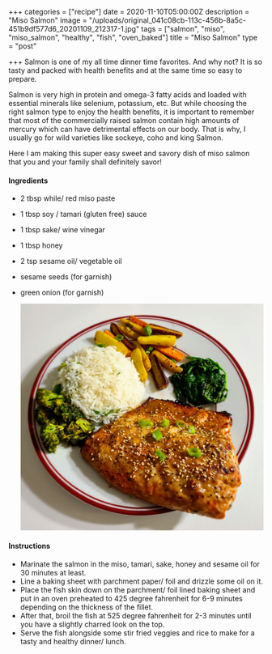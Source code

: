+++
categories = ["recipe"]
date = 2020-11-10T05:00:00Z
description = "Miso Salmon"
image = "/uploads/original_041c08cb-113c-456b-8a5c-451b9df577d6_20201109_212317-1.jpg"
tags = ["salmon", "miso", "miso_salmon", "healthy", "fish", "oven_baked"]
title = "Miso Salmon"
type = "post"

+++
Salmon is one of my all time dinner time favorites. And why not? It is so tasty and packed with health benefits and at the same time so easy to prepare. 

Salmon is very high in protein and omega-3 fatty acids and loaded with essential minerals like selenium, potassium, etc. But while choosing the right salmon type to enjoy the health benefits, it is important to remember that most of the commercially raised salmon contain high amounts of mercury which can have detrimental effects on our body. That is why, I usually go for wild varieties like sockeye, coho and king Salmon. 

Here I am making this super easy sweet and savory dish of miso salmon that you and your family shall definitely savor!

#### Ingredients

* 2 tbsp while/ red miso paste
* 1 tbsp soy / tamari (gluten free) sauce
* 1 tbsp sake/ wine vinegar
* 1 tbsp honey
* 2 tsp sesame oil/ vegetable oil 
* sesame seeds (for garnish)
* green onion (for garnish)

  ![](/uploads/20201109_204918.jpg)

#### Instructions

* Marinate the salmon in the miso, tamari, sake, honey and sesame oil for 30 minutes at least.
* Line a baking sheet with parchment paper/ foil and drizzle some oil on it.
* Place the fish skin down on the parchment/ foil lined baking sheet and put in an oven preheated to 425 degree fahrenheit for 6-9 minutes depending on the thickness of the fillet.
* After that, broil the fish at 525 degree fahrenheit for 2-3 minutes until you have a slightly charred look on the top.
* Serve the fish alongside some stir fried veggies and rice to make for a tasty and healthy dinner/ lunch.
